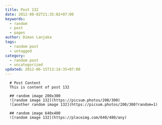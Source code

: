 ```yaml
---
title: Post 132
date: 2012-08-02T21:35:02+07:00
keywords:
  - random
  - post
  - pages
author: Dimas Lanjaka
tags:
  - random post
  - untagged
category:
  - random post
  - uncategorized
updated: 2012-06-15T13:14:35+07:00
---
```


      # Post Content
      This is content of post 132

      ## random image 200x300
      ![random image 132](https://picsum.photos/200/300)
      ![another random image 132](https://picsum.photos/200/300?random=1)

      ## random image 640x480
      ![random image 132](https://placeimg.com/640/480/any)
      